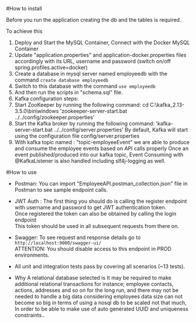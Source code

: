 #How to install

Before you run the application creating the db and the tables is required. 

To achieve this 
1. Deploy and Start the MySQL Container,  Connect with the Docker MySQL Container 
2. Update "application.properties" and application-docker.properties files accordingly
   with its URL, username and password (switch on/off spring.profiles.active=docker)
3. Create a database in mysql server named employeedb with the command `create database employeedb`
4. Switch to this database with the command `use employeedb`
5. And then run the scripts in "schema.sql" file.
6. Kafka configuration steps: 
7. Start ZooKeeper by running the following command:
   cd C:\kafka_2.13-3.5.0\bin\windows
   'zookeeper-server-start.bat ../../config/zookeeper.properties'
8. Start the Kafka broker by running the following command:
  'kafka-server-start.bat ../../config/server.properties'
   By default, Kafka will start using the configuration file config/server.properties
9. With kafka topic named :   "topic-employeeEvent" we are able to produce and consume the employee events based on API calls properly
   Once an event published/produced into our kafka topic, Event Consuming with @KafkaListener is also handled including slf4j-logging as well.

#How to use

* Postman: You can import "EmployeeAPI.postman_collection.json" file in Postman to see sample endpoint calls.  
* JWT Auth : The first thing you should do is calling the register endpoint with username and password to get JWT authentication token.  
Once registered the token can also be obtained by calling the login endpoint  
This token should be used in all subsequent  requests from there on.  

* Swagger: To see request and response details go to `http://localhost:9000/swagger-ui/`  
ATTENTION: You should disable access to this endpoint in PROD environments. 

* All unit and integration tests pass by covering all scenarios (~13 tests).

* Why A relational database selected is It may be required to make additional relational transactions for instance; employee contacts, actions, addresses and so on for the long run,
and there may not be needed to handle a big data considering employees data size can not become so big in terms of using a nosql db to be scaled not that much,
In order to be able to make use of auto generated UUID and uniqueness constraints..